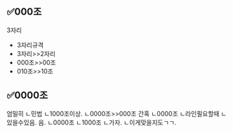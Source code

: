
## ✅000조
3자리
- 3자리규격
- 3자리>>2자리
- 000조>>00조
- 010조>>10조

## ✅0000조
엄밀히
ㄴ민법
ㄴ1000조이상.
ㄴ0000조>>000조
간혹
ㄴ0000조
ㄴ라인필요할때
ㄴ있을수있음.
음.
ㄴ0000조
ㄴ1000조
ㄴ가자.
ㄴ이게맞을지도ㄱㄱ.

